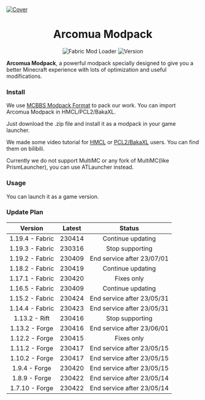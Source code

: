 [![Cover](https://repository-images.githubusercontent.com/605815963/acf90131-3a24-4fc3-b3af-17404082f735)](#arcoma-modpack)

<div align="center">
 <h1>Arcomua Modpack</h1>
 <p>
  <img src="https://img.shields.io/badge/Mod%20Loader-Fabric-dbd0b4?style=flat" alt="Fabric Mod Loader" />
  <img src="https://img.shields.io/badge/Version-230316-blue?style=flat" alt="Version" />
 </p>
</div>

**Arcomua Modpack**, a powerful modpack specially designed to give you a better Minecraft experience with lots of optimization and useful modifications.

### Install

We use [MCBBS Modpack Format](https://www.mcbbs.net/thread-1247765-1-1.html) to pack our work. You can import Arcomua Modpack in HMCL/PCL2/BakaXL.

Just download the .zip file and install it as a modpack in your game launcher.

We made some video tutorial for [HMCL](https://www.bilibili.com/video/av438701520) or [PCL2/BakaXL](https://www.bilibili.com/video/av908952920) users. You can find them on bilibili.

Currently we do not support MultiMC or any fork of MultiMC(like PrismLauncher), you can use ATLauncher instead.

### Usage

You can launch it as a game version.

### Update Plan

Version|Latest|Status
:---:|:---:|:---:
1.19.4 - Fabric|230414|Continue updating
1.19.3 - Fabric|230316|Stop supporting
1.19.2 - Fabric|230409|End service after 23/07/01
1.18.2 - Fabric|230419|Continue updating
1.17.1 - Fabric|230420|Fixes only
1.16.5 - Fabric|230409|Continue updating
1.15.2 - Fabric|230424|End service after 23/05/31
1.14.4 - Fabric|230423|End service after 23/05/31
1.13.2 - Rift|230416|Stop supporting
1.13.2 - Forge|230416|End service after 23/06/01
1.12.2 - Forge|230415|Fixes only
1.11.2 - Forge|230417|End service after 23/05/15
1.10.2 - Forge|230417|End service after 23/05/15
1.9.4 - Forge|230420|End service after 23/05/15
1.8.9 - Forge|230422|End service after 23/05/14
1.7.10 - Forge|230422|End service after 23/05/14
